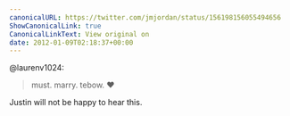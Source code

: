 ```yaml
---
canonicalURL: https://twitter.com/jmjordan/status/156198156055494656
ShowCanonicalLink: true
CanonicalLinkText: View original on
date: 2012-01-09T02:18:37+00:00
---
```

@laurenv1024:

> must. marry. tebow. ❤

Justin will not be happy to hear this.